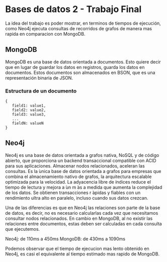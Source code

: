 # Bases de datos 2 - Trabajo Final

La idea del trabajo es poder mostrar, en terminos de tiempos de ejecución, como Neo4j ejecuta consultas de recorridos de grafos de manera mas rapida en comparacion con MongoDB.

## MongoDB

MongoDB es una base de datos orientada a documentos. Esto quiere decir que en lugar de guardar los datos en registros, guarda los datos en documentos. Estos documentos son almacenados en BSON, que es una representación binaria de JSON.

### Estructura de un documento

```
{
   field1: value1,
   field2: value2,
   field3: value3,
   ...
   fieldN: valueN
}
```

## Neo4j

Neo4j es una base de datos orientada a grafos nativa, NoSQL y de código
abierto, que proporciona un backend transaccional compatible con ACID
para sus aplicaciones. Almacenar nodos relacionados, aceleran las consultas. Es la  ́unica base de datos orientada a grafos para empresas que combina el almacenamiento
nativo de grafos, la arquitectura escalable optimizada para la velocidad. La adyacencia libre de  ́ındices reduce el tiempo de lectura y mejora a ́un m ́as a medida que aumenta la complejidad de los datos. Se obtienen transacciones r ́apidas y fiables con un rendimiento ultra alto en paralelo, incluso cuando sus datos crezcan.

Una de las diferencias es que en Neo4j las relaciones son parte de la base de datos, es decir, no es necesario calcularlas cada vez que necesitamos consultar nodos relacionados. En cambio en MongoDB, al no existir las relaciones entre documentos, estas deben ser calculadas en cada consulta que ejecutemos.

Neo4j: de 110ms a 450ms
MongoDB: de 430ms a 1090ms

Podemos observar que el tiempo de ejecucion mas lento obtenido en Neo4j, es casi el equivalente al tiempo estimado mas rapido de MongoDB.